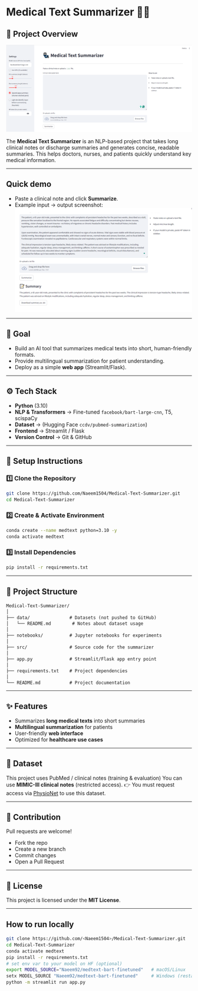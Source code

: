 # Medical Text Summarizer 🏥📝

## 📌 Project Overview

![App screenshot](assets/screenshot_app_home.png)

The **Medical Text Summarizer** is an NLP-based project that takes long clinical notes or discharge summaries and generates concise, readable summaries.
This helps doctors, nurses, and patients quickly understand key medical information.

---

## Quick demo
- Paste a clinical note and click **Summarize**.  
- Example input → output screenshot:  
![Input vs Output](assets/screenshot_input_vs_output.png)


---

## 🎯 Goal

* Build an AI tool that summarizes medical texts into short, human-friendly formats.
* Provide multilingual summarization for patient understanding.
* Deploy as a simple **web app** (Streamlit/Flask).

---

## ⚙️ Tech Stack

* **Python** (3.10)
* **NLP & Transformers** → Fine-tuned `facebook/bart-large-cnn`, T5, scispaCy
* **Dataset** → (Hugging Face `ccdv/pubmed-summarization`)
* **Frontend** → Streamlit / Flask
* **Version Control** → Git & GitHub

---

## 🚀 Setup Instructions

### 1️⃣ Clone the Repository

```bash
git clone https://github.com/Naeem1504/Medical-Text-Summarizer.git
cd Medical-Text-Summarizer
```

### 2️⃣ Create & Activate Environment

```bash
conda create --name medtext python=3.10 -y
conda activate medtext
```

### 3️⃣ Install Dependencies

```bash
pip install -r requirements.txt
```

---

## 📂 Project Structure

```
Medical-Text-Summarizer/
│
├── data/               # Datasets (not pushed to GitHub)
│   └── README.md        # Notes about dataset usage
│
├── notebooks/          # Jupyter notebooks for experiments
│
├── src/                # Source code for the summarizer
│
├── app.py              # Streamlit/Flask app entry point
│
├── requirements.txt    # Project dependencies
│
└── README.md           # Project documentation
```

---

## ✨ Features

* Summarizes **long medical texts** into short summaries
* **Multilingual summarization** for patients
* User-friendly **web interface**
* Optimized for **healthcare use cases**

---

## 📖 Dataset

This project uses PubMed / clinical notes (training & evaluation)
You can use **MIMIC-III clinical notes** (restricted access).
👉 You must request access via [PhysioNet](https://physionet.org/content/mimiciii/1.4/) to use this dataset.

---

## 🤝 Contribution

Pull requests are welcome!

* Fork the repo
* Create a new branch
* Commit changes
* Open a Pull Request

---

## 📜 License

This project is licensed under the **MIT License**.

---

## How to run locally
```bash
git clone https://github.com/<Naeem1504>/Medical-Text-Summarizer.git
cd Medical-Text-Summarizer
conda activate medtext
pip install -r requirements.txt
# set env var to your model on HF (optional)
export MODEL_SOURCE="Naeem92/medtext-bart-finetuned"   # macOS/Linux
setx MODEL_SOURCE "Naeem92/medtext-bart-finetuned"     # Windows (restart terminal)
python -m streamlit run app.py